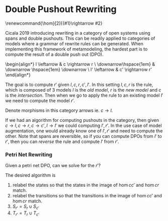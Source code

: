 # Double Pushout Rewriting
\renewcommand{\hom}[2]{{#1}\rightarrow #2}

Cicala 2019 introducing rewriting in a category of open systems using spans and double pushouts.
This can be readily applied to categories of models where a grammar of rewrite rules can be generated. When implementing this framework of metamodeling, the hardest part is to compute the result of a double push out (DPO).

\begin{align*}
 l \leftarrow & c \rightarrow  r \\
  \downarrow\hspace{1em}  &  \downarrow \hspace{1em} \downarrow   \\
 l' \leftarrow & c' \rightarrow  r' 
\end{align*}

The goal is to compute $r'$ given $l,c,r,c',l'$. In this setting $l,c,r$ is the rule, which is composed of 3 models $l$ is the *old model*, $r$ is the *new model* and $c$ is the *intersection*. Then when we go to apply the rule to an existing model $l'$ we need to compute the model $r'$.

Denote morphisms in this category arrows ie. $c \rightarrow l$.

If we had an algorithm for computing pushouts in the category, then given $c \rightarrow l, c\rightarrow r, c\rightarrow c', l \rightarrow l'$ we could computing $l', r'$. In the use case of model augmentation, one would already know one of $l',r'$ and need to compute the other. Note that spans are reversible, so if you can compute DPOs from $l'$ to $r'$, then you can *reverse* the rule and compute $l'$ from $r'$.


### Petri Net Rewriting

Given a petri net DPO, can we solve for the $r'$?

The desired algorithm is 

1. relabel the states so that the states in the image of $\hom{c}{c'}$ and $\hom{c}{r}$ match.
1. relabel the transitions so that the transitions in the image of $\hom{c}{c'}$ and $\hom{c}{r}$ match.
1. $S_{r'} = S_r \cup S_{c'}$
1. $T_{r'} = T_r \cup T_{c'}$
